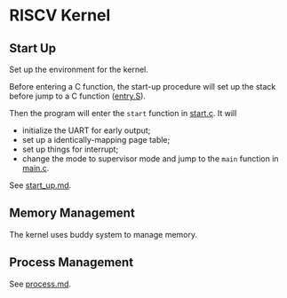 # RISCV Kernel

## Start Up

Set up the environment for the kernel.

Before entering a C function, the start-up procedure will set up the stack
before jump to a C function ([entry.S](../kernel/entry.S)).

Then the program will enter the `start` function in
[start.c](../kernel/start.c). It will

- initialize the UART for early output;
- set up a identically-mapping page table;
- set up things for interrupt;
- change the mode to supervisor mode and jump to the `main` function
  in [main.c](../kernel/main.c).

See [start_up.md](start_up.md).

## Memory Management

The kernel uses buddy system to manage memory.

## Process Management

See [process.md](process.md).
